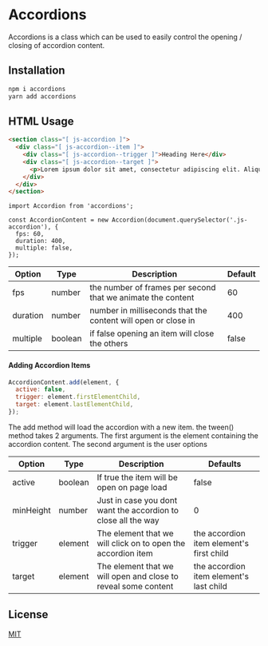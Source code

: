 # Accordions

Accordions is a class which can be used to easily control the opening / closing of accordion content.

## Installation

```bash
npm i accordions
yarn add accordions
```

## HTML Usage

```html
<section class="[ js-accordion ]">
  <div class="[ js-accordion--item ]">
    <div class="[ js-accordion--trigger ]">Heading Here</div>
    <div class="[ js-accordion--target ]">
      <p>Lorem ipsum dolor sit amet, consectetur adipiscing elit. Aliquam ut sodales lectus, ac dictum nibh. Sed commodo auctor leo eu rhoncus. Vivamus tincidunt porttitor leo, ac lacinia augue aliquet at. Nulla convallis, lorem at euismod blandit, odio lectus interdum erat, in ornare eros eros in velit. Fusce auctor ante leo, nec dictum augue efficitur ac. Vestibulum mattis velit eros, vel luctus dui elementum non. Ut leo diam, maximus eu mi eget, suscipit pharetra dolor. Donec laoreet vel ante a sagittis. Nam mattis, arcu id finibus imperdiet, libero metus fringilla dolor, in luctus orci arcu eu sapien. Sed sagittis maximus mi, nec imperdiet odio suscipit at. Vestibulum ante ipsum primis in faucibus orci luctus et ultrices posuere cubilia curae; Vestibulum posuere ante vestibulum euismod mattis.</p>
    </div>
  </div>
</section>
```

```es6
import Accordion from 'accordions';

const AccordionContent = new Accordion(document.querySelector('.js-accordion'), {
  fps: 60,
  duration: 400,
  multiple: false,
});
```

| Option | Type | Description | Default |
|--------|------|-------------|---------|
| fps | number | the number of frames per second that we animate the content | 60 |
| duration | number | number in milliseconds that the content will open or close in | 400 |
| multiple | boolean | if false opening an item will close the others | false |


#### Adding Accordion Items

```javascript
AccordionContent.add(element, {
  active: false,
  trigger: element.firstElementChild,
  target: element.lastElementChild,
});
```

The add method will load the accordion with a new item.
the tween() method takes 2 arguments. 
The first argument is the element containing the accordion content.
The second argument is the user options

| Option | Type | Description | Defaults |
|--------|------|-------------|----------|
| active | boolean | If true the item will be open on page load | false |
| minHeight | number | Just in case you dont want the accordion to close all the way | 0 |
| trigger | element | The element that we will click on to open the accordion item | the accordion item element's first child |
| target | element | The element that we will open and close to reveal some content | the accordion item element's last child |


## License
[MIT](https://choosealicense.com/licenses/mit/)

